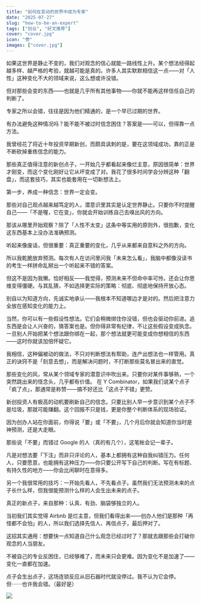 ```yaml
---
title: "如何在变动的世界中成为专家"
date: "2025-07-27"
slug: "how-to-be-an-expert"
tags: ["创业", "好文推荐"]
cover: "cover.jpg"
icon: "😎"
images: ["cover.jpg"]
---
```

如果这世界是静止不变的，我们对观念的信心就能一路线性上升。某个想法经得起越多样、越严格的考验，就越可能是真的。许多人其实默默相信这一点——对「人性」这种变化不大的领域来说，这么想或许没错。



但对那些会变的东西——也就是几乎所有其他事物——你就不能再这样信任自己的判断了。



专家之所以会错，往往是因为他们精通的，是一个早已过期的世界。



有办法避免这种情况吗？能不能不被过时信念困住？答案是——可以，但得靠一点方法。



我曾经花了将近十年投资早期新创，而颇具讽刺的是，要在这领域成功，靠的正是不断砍掉重练信念的能力。



那些真正值得注意的新创点子，一开始几乎都看起来像烂主意，原因很简单：世界才刚变，而这个变化刚好让它从坏变成了对。我花了很多时间学会分辨这种「翻盘」，而这套技巧，其实也能套用在一切新想法上。



第一步，养成一种信念：世界一定会变。



那些对自己观点越来越笃定的人，潜意识里其实是认定世界静止。只要你不时提醒自己——「不是喔，它在变」，你就会开始训练自己去嗅出风的方向。



那该从哪里开始观察？除了「人性不太变」这条中等实用的原则外，很抱歉，变化这东西基本上没办法准确预测。



听起来像废话，但很重要：真正重要的变化，几乎从来都来自意料之外的方向。



所以我乾脆放弃预测。每次有人在访问里问我「未来怎么看」，我脑中都像没读书的考生一样拼命乱掰出一个听起来不错的答案。



但这不是因为我懒。恰好相反——我觉得，预测未来不但命中率可怜，还会让你思维变得僵硬。与其乱猜，不如选择更实际的策略：彻底、彻底地保持开放心态。



别自以为知道方向，先诚实地承认——我根本不知道哪边才是对的。然后把注意力全放在感知变化的能力上。



当然，你可以有一些假设性想法。它们会稍微绑住你没错，但也会驱动你前进。追东西是会让人兴奋的，猜答案也是。但你得非常有纪律，不让这些假设变成执念。
一旦别人开始把某个想法跟你绑在一起，那个想法就更可能变成你想相信的东西——这时你就该加倍怀疑它。



我相信，这种偏被动的做法，不只对判断想法有帮助，连产出想法也一样管用。真正的诀窍不是「刻意去想」，而是解决问题时，不打断那些莫名冒出来的直觉。



那些变化的风，常从某个领域专家的潜意识中吹出来。只要你对某件事够熟，一个突然跳出来的怪念头，几乎都有价值。
在 Y Combinator，如果我们说某个点子「疯了点」，那通常是称赞——搞不好还比「这点子不错」更赞。



新创投资人有极高的动机要刷新自己的信念。只要比别人早一步意识到某个点子不是垃圾，那就可能赚翻。这个回报不只是钱，更是你整个判断体系的现场验证。



因为创办人站在你面前，你得说「要」或「不要」，几个月后你就会知道你当时是神预测，还是大走眼。



那些说「不要」而错过 Google 的人（真的有几个），这笔帐会记一辈子。



凡是对想法要「下注」而非只评论的人，基本上都拥有这种自我纠错压力。任何人，只要愿意，也能拥有这种压力——你只要公开写下自己的判断。写在有标题、有持久性的地方——你会比闲聊时在意得多。



另一个我很常用的技巧：一开始先看人，不先看点子。虽然我们无法预测未来的点子长什么样，但我很能预测什么样的人会生出未来的点子。



真正的新点子，来自那种：认真、有劲、脑袋够独立的人。



当初我们其实觉得 Airbnb 是烂主意，但我们看得出来——创办人他们是那种「再怪都不会怕」的人，所以我们选择先信人、再信点子，最后押对了。



这招其实通用：想要快一点知道自己什么观念已经过时了？那就去跟那些会打破你观念的人当朋友。



不被自己的专业反困住，已经够难了，而未来只会更难。因为变化不是加速了——变化一直都在加速。



点子会生出点子，这场连锁反应从旧石器时代就没停过。我不认为它会停。
但⋯⋯也许我会错。（最好是）




![](https://prod-files-secure.s3.us-west-2.amazonaws.com/112d0858-5090-4d34-a606-b75eb8d65fd2/46476355-9cf3-4e99-9b7a-3531bc426380/1000202064.png?X-Amz-Algorithm=AWS4-HMAC-SHA256&X-Amz-Content-Sha256=UNSIGNED-PAYLOAD&X-Amz-Credential=ASIAZI2LB46676D5BASB%2F20250902%2Fus-west-2%2Fs3%2Faws4_request&X-Amz-Date=20250902T224256Z&X-Amz-Expires=3600&X-Amz-Security-Token=IQoJb3JpZ2luX2VjEM3%2F%2F%2F%2F%2F%2F%2F%2F%2F%2FwEaCXVzLXdlc3QtMiJHMEUCIQDyaMA75xokRj%2BPJ%2FNs314X%2ByLye%2FnH%2Bf2fpPKh5u9H6wIgRiewe6AgVjECva3o%2FueOyaGeheFFEi7xto2D0CT7z58q%2FwMINhAAGgw2Mzc0MjMxODM4MDUiDDGCQWW%2BZGAM3PJz2yrcA%2FsOz6BFEgICrcfBUFVHAB5VuOWokddA8wqybMJDftcAu3agY3oxPbsv5j5d6i1Q7d8pMHVuwNIRAXJxpddV%2Bk5gFWQmXjPs1ZtKDkaz0KCFnD4LvUro7xNnXXnVCH2%2B039dVlo3zKPLfnuh%2BY3YqJdVxuAfKy%2FLIHxK7ZUhtoz608IZdRgyWrzE8d%2FC2z79SgR%2F2GNE1%2B%2BFxEFP2KACEadeT%2FdUXR0idKGGdelXio%2BiR0wvZ8L7QVHQeSrFUXppuSd1Q7iEErMNHhu1bizU0Ll%2BlMgnuhDqAh1skk73XnahY1FmRAlbp9yOhbuAzLsjRyzHOMp3o0%2FRZeJG6DbbAXAC3vU0yMdFGS4Z1EDJIxGfdBCQs44vtvJoauSxhpPT1EGu4mIFp7JVgajDr%2Br9VefZfRNDBGHUQzKqaCNjPC7xiv2WaRYoH83jSBIeQ0oiYIGL4VTLSDqN6Cn4O%2BDhBYMyHbBo8DKwmWji4rlHNx7MhCXMbawkBT%2BU1AXoWBwxAEW64xXQeCywE26rLTpKTyJYZkEx06kTUn19jw9Yfwi1Kj3%2Fbrfu8i0JfPsxL22QLGGfgkbyCNx%2BCNU6X3tWE3L5ILSjedUuXXL%2B3kR%2B16d%2Fp1Z%2BioHtu0B24w9HMKm13cUGOqUB8PU2M3KZzlMMDZ7g79TlOrZ%2BDaC8C1BadGMPHwCRhEMS%2Fn3lhByzIatjIqfxBFV4Gnxsxgjcc0Rl8sRan%2B0vszwIiA8oRltvML2jgmexUbDjkrv4eMHvPq57zNyJHs4qjInZTW30tcI6QDXIemU9DdNJbGcDv0qPDroFBNteZLxFbi1dkxXw05vErCcw%2BfagA%2Fban4fw1lFTedyxtE6qJe059A17&X-Amz-Signature=0b8faefee61065bea0355721f3a00615070b4674a0a116a7d088b2f9b6ce70e9&X-Amz-SignedHeaders=host&x-amz-checksum-mode=ENABLED&x-id=GetObject)

